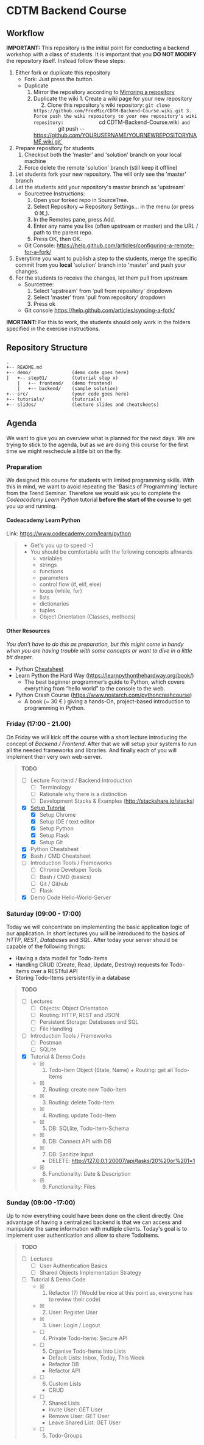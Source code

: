 # CDTM Backend Course

## Workflow
**IMPORTANT:** This repository is the initial point for conducting a backend workshop with a class of students. It is important that you **DO NOT MODIFY** the repository itself. Instead follow these steps:

1. Either fork or duplicate this repository
   * Fork: Just press the button. 
   * Duplicate
        1. Mirror the repository according to [Mirroring a repository](https://help.github.com/articles/duplicating-a-repository/#mirroring-a-repository)
        2. Duplicate the wiki
          1. Create a wiki page for your new repository
          2. Clone this repository's wiki repository: `git clone https://github.com/FroeMic/CDTM-Backend-Course.wiki.git
          3. Force push the wiki repository to your new repository's wiki repository: 
            `cd CDTM-Backend-Course.wiki` and
            `git push --https://github.com/YOURUSERNAME/YOURNEWREPOSITORYNAME.wiki.git`
 2. Prepare repository for students
    1. Checkout both the 'master' and 'solution' branch on your local machine
    2. Force delete the remote 'solution' branch (still keep it offline)
 3. Let students fork your new repository. The will only see the 'master' branch
 4. Let the students add your repository's master branch as 'upstream' 
    * Sourcetree Instructions:
        1. Open your forked repo in SourceTree.
        2. Select Repository ➫ Repository Settings… in the menu (or press ⇧⌘,).
        3. In the Remotes pane, press Add.
        4. Enter any name you like (often upstream or master) and the URL / path to the parent repo.
        5. Press OK, then OK.
     * Git Console:
        https://help.github.com/articles/configuring-a-remote-for-a-fork/
 5. Everytime you want to publish a step to the students, merge the specific commit from you **local** 'solution' branch into 'master' and push your changes.
 6. For the students to receive the changes, let them pull from upstream
    * Sourcetree:
        1. Select 'upstream' from 'pull from repository' dropdown
        2. Select 'master' from 'pull from repository' dropdown
        3. Press ok
    * Git console
        https://help.github.com/articles/syncing-a-fork/
  
 **IMORTANT:** For this to work, the students should only work in the folders specified in the exercise instructions.


## Repository Structure
```
.
+-- README.md
+-- demo/               (demo code goes here)
|   +-- step01/         (tutorial step x)
    |   +-- frontend/   (demo frontend)
    |   +-- backend/    (sample solution)
+-- src/                (your code goes here)
+-- tutorials/          (tutorials)
+-- slides/             (lecture slides and cheatsheets)
```

## Agenda
We want to give you an overview what is planned for the next days. We are trying to stick to the agenda, but as we are doing this course for the first time we might reschedule a little bit on the fly.

### Preparation
We designed this course for students with limited programming skills. With this in mind, we want to avoid repeating the 'Basics of Programming' lecture from the Trend Seminar. Therefore we would ask you to complete the *Codeacademy Learn Python* tutorial **before the start of the course** to get you up and running.

#### Codeacademy Learn Python
Link: https://www.codecademy.com/learn/python
> * Get's you up to speed :-)
> * You should be comfortable with the following concepts aftwards
>     * variables
>     * strings
>     * functions
>     * parameters
>     * control flow (if, elif, else)
>     * loops (while, for)
>     * lists  
>     * dictionaries
>     * tuples
>     * Object Orientation (Classes, methods)


#### Other Resources
*You don't have to do this as preparation, but this might come in handy when you are having trouble with some concepts or want to dive in a little bit deeper.*
* Python [Cheatsheet](slides/cheatsheet_python_slim.pdf "click me hard!!")
* Learn Python the Hard Way (https://learnpythonthehardway.org/book/)
    * The best beginner programmer’s guide to Python, which covers everything from “hello world” to the console to the web.
* Python Crash Course (https://www.nostarch.com/pythoncrashcourse)
    * A book (~ 30 € ) giving a hands-On, project-based introduction to programming in Python.


### Friday (17:00 - 21.00)
On Friday we will kick off the course with a short lecture introducing the concept of *Backend / Frontend*. After that we will setup your systems to run all the needed frameworks and libraries. And finally each of you will implement their very own web-server.

> **TODO**
> - [ ] Lecture Frontend / Backend Introduction
>   - [ ] Terminology
>   - [ ] Rationale why there is a distinction
>   - [ ] Development Stacks & Examples (http://stackshare.io/stacks)
> - [X] [Setup Tutorial](./tutorial/0-Setup.md "Install all the things!")
>   - [X] Setup Chrome
>   - [X] Setup IDE / text editor
>   - [X] Setup Python
>   - [X] Setup Flask
>   - [X] Setup Git
> - [X] Python Cheatsheet
> - [X] Bash / CMD Cheatsheet
> - [ ] Introduction Tools / Frameworks
>   - [ ] Chrome Developer Tools  
>   - [ ] Bash / CMD (basics)
>   - [ ] Git / Github
>   - [ ] Flask
> - [X] Demo Code Hello-World-Server

### Saturday (09:00 - 17:00)
Today we will concentrate on implementing the basic application logic of our application. In short lectures you will be introduced to the basics of *HTTP*, *REST*, *Databases* and *SQL*.
After today your server should be capable of the following things:
* Having a data modell for Todo-Items
* Handling CRUD (Create, Read, Update, Destroy) requests for Todo-Items over a RESTful API
* Storing Todo-Items persistently in a database

> **TODO**
> - [ ] Lectures
>   - [ ] Objects: Object Orientation
>   - [ ] Routing: HTTP, REST and JSON
>   - [ ] Persistent Storage: Databases and SQL
>   - [ ] File Handling
> - [ ] Introduction Tools / Frameworks
>   - [ ] Postman
>   - [ ] SQLite
> - [X] Tutorial & Demo Code  
>   - [X] 1. Todo-Item Object (State, Name) + Routing: get all Todo-Items
>   - [X] 2. Routing: create new Todo-Item
>   - [X] 3. Routing: delete Todo-Item
>   - [X] 4. Routing: update Todo-Item
>   - [X] 5. DB: SQLlite, Todo-Item-Schema
>   - [X] 6. DB: Connect API with DB
>   - [X] 7. DB: Sanitize Input
>       - DELETE: http://127.0.0.1:20007/api/tasks/20%20or%201=1
>   - [X] 8. Functionality: Date & Description
>   - [X] 9. Functionality: Files


### Sunday (09:00 -17:00)
Up to now everything could have been done on the client directly. One advantage of having a centralized backend is that we can access and manipulate the same information with multiple clients. Today's goal is to implement user authentication and allow to share TodoItems.

> **TODO**
> - [ ] Lectures
>   - [ ] User Authentication Basics
>   - [ ] Shared Objects Implementation Strategy
> - [ ] Tutorial & Demo Code  
>   - [X] 1. Refactor (?) (Would be nice at this point as, everyone has to review their code)
>   - [X] 2. User: Register User
>   - [X] 3. User: Login / Logout
>   - [ ] 4. Private Todo-Items: Secure API
>   - [ ] 5. Organise Todo-Items Into Lists
>       - Default Lists: Inbox, Today, This Week
>       - Refactor DB
>       - Refactor API
>   - [ ] 6. Custom Lists
>       - CRUD
>   - [ ] 7. Shared Lists
>       - Invite User: GET User
>       - Remove User: GET User
>       - Leave Shared List: GET User
>   - [ ] 5. Todo-Groups
